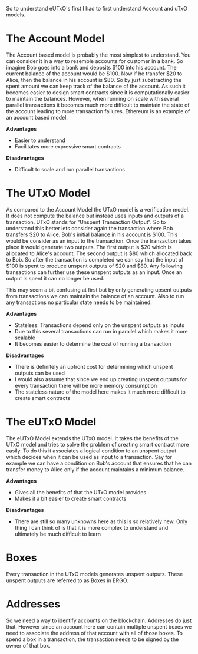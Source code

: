 So to understand eUTxO's first I had to first understand Account and uTxO models.

# The Account Model
The Account based model is probably the most simplest to understand. You can consider it in a way to resemble accounts for customer in a bank. So imagine Bob goes into a bank and deposits $100 into his account. The current balance of the account would be $100. Now if he transfer $20 to Alice, then the balance in his account is $80. So by just substracting the spent amount we can keep track of the balance of the account. As such it becomes easier to design smart contracts since it is computationally easier to maintain the balances. However, when running on scale with several parallel transactions it becomes much more difficult to maintain the state of the account leading to more transaction failures. Ethereum is an example of an account based model.

 **Advantages**
 - Easier to understand
 - Facilitates more expressive smart contracts

 **Disadvantages**
 - Difficult to scale and run parallel transactions

# The UTxO Model
As compared to the Account Model the UTxO model is a verification model. It does not compute the balance but instead uses inputs and outputs of a transaction. UTxO stands for "Unspent Transaction Output". So to understand this better lets consider again the transaction where Bob transfers $20 to Alice. Bob's initial balance in his account is $100. This would be consider as an input to the transaction. Once the transaction takes place it would generate two outputs. The first output is $20 which is allocated to Alice's account. The second output is $80 which allocated back to Bob. So after the transaction is completed we can say that the input of $100 is spent to produce unspent outputs of $20 and $80. Any following transactions can further use these unspent outputs as an input. Once an output is spent it can no longer be used.

This may seem a bit confusing at first but by only generating upsent outputs from transactions we can maintain the balance of an account. Also to run any transactions no particular state needs to be maintained. 

 **Advantages**
 - Stateless: Transactions depend only on the unspent outputs as inputs
 - Due to this several transactions can run in parallel which makes it more scalable
 - It becomes easier to determine the cost of running a transaction
 
 **Disadvantages**
 - There is definitely an upfront cost for determining which unspent outputs can be used 
 - I would also assume that since we end up creating unspent outputs for every transaction there will be more memory consumption
 - The stateless nature of the model here makes it much more difficult to create smart contracts

# The eUTxO Model
The eUTxO Model extends the UTxO model. It takes the benefits of the UTxO model and tries to solve the problem of creating smart contract more easily. To do this it associates a logical condition to an unspent output which decides when it can be used as input to a transaction. Say for example we can have a condition on Bob's account that ensures that he can transfer money to Alice only if the account maintains a minimum balance.

 **Advantages**
 - Gives all the benefits of that the UTxO model provides
 - Makes it a bit easier to create smart contracts
 
 **Disadvantages**
 - There are still so many unknowns here as this is so relatively new. Only thing I can think of is that it is more complex to understand and ultimately be much difficult to learn

# Boxes
Every transaction in the UTxO models generates unspent outputs. These unspent outputs are referred to as Boxes in ERGO. 

# Addresses
So we need a way to identify accounts on the blockchain. Addresses do just that. However since an account here can contain multiple unspent boxes we need to associate the address of that account with all of those boxes. To spend a box in a transaction, the transaction needs to be signed by the owner of that box.

